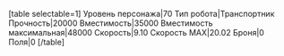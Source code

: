 [table selectable=1]
Уровень персонажа|70
Тип робота|Транспортник
Прочность|20000
Вместимость|35000
Вместимость максимальная|48000
Скорость|9.10
Скорость MAX|20.02
Броня|0
Поля|0
[/table]
